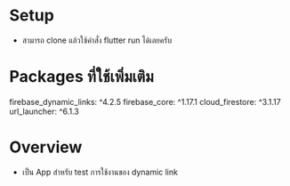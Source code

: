 # Setup

- สามารถ clone แล้วใช้คำสั่ง flutter run ได้เลยครับ

# Packages ที่ใช้เพิ่มเติม

firebase_dynamic_links: ^4.2.5
firebase_core: ^1.17.1
cloud_firestore: ^3.1.17
url_launcher: ^6.1.3

# Overview

- เป็น App สำหรับ test การใช้งานของ dynamic link
